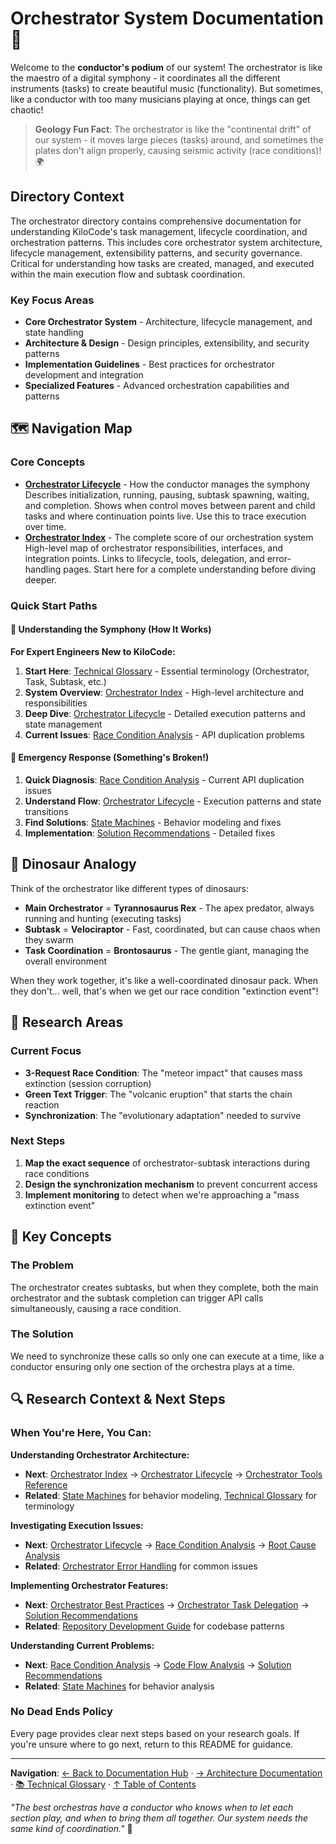 # Orchestrator System Documentation 🎼

Welcome to the **conductor's podium** of our system! The orchestrator is like the maestro of a digital symphony - it coordinates all the different instruments (tasks) to create beautiful music (functionality). But sometimes, like a conductor with too many musicians playing at once, things can get chaotic!

> **Geology Fun Fact**: The orchestrator is like the "continental drift" of our system - it moves large pieces (tasks) around, and sometimes the plates don't align properly, causing seismic activity (race conditions)! 🌍

## Directory Context

The orchestrator directory contains comprehensive documentation for understanding KiloCode's task management, lifecycle coordination, and orchestration patterns. This includes core orchestrator system architecture, lifecycle management, extensibility patterns, and security governance. Critical for understanding how tasks are created, managed, and executed within the main execution flow and subtask coordination.

### Key Focus Areas

- **Core Orchestrator System** - Architecture, lifecycle management, and state handling
- **Architecture & Design** - Design principles, extensibility, and security patterns
- **Implementation Guidelines** - Best practices for orchestrator development and integration
- **Specialized Features** - Advanced orchestration capabilities and patterns

## 🗺️ Navigation Map

### Core Concepts

- **[Orchestrator Lifecycle](ORCHESTRATOR_LIFECYCLE.md)** - How the conductor manages the symphony
  Describes initialization, running, pausing, subtask spawning, waiting, and completion. Shows when control moves between parent and child tasks and where continuation points live. Use this to trace execution over time.
- **[Orchestrator Index](ORCHESTRATOR_INDEX.md)** - The complete score of our orchestration system
  High-level map of orchestrator responsibilities, interfaces, and integration points. Links to lifecycle, tools, delegation, and error-handling pages. Start here for a complete understanding before diving deeper.

### Quick Start Paths

#### 🎵 **Understanding the Symphony** (How It Works)

**For Expert Engineers New to KiloCode:**

1. **Start Here**: [Technical Glossary](../GLOSSARY.md) - Essential terminology (Orchestrator, Task, Subtask, etc.)
2. **System Overview**: [Orchestrator Index](ORCHESTRATOR_INDEX.md) - High-level architecture and responsibilities
3. **Deep Dive**: [Orchestrator Lifecycle](ORCHESTRATOR_LIFECYCLE.md) - Detailed execution patterns and state management
4. **Current Issues**: [Race Condition Analysis](../architecture/race-condition/README.md) - API duplication problems

#### 🚨 **Emergency Response** (Something's Broken!)

1. **Quick Diagnosis**: [Race Condition Analysis](../architecture/race-condition/README.md) - Current API duplication issues
2. **Understand Flow**: [Orchestrator Lifecycle](ORCHESTRATOR_LIFECYCLE.md) - Execution patterns and state transitions
3. **Find Solutions**: [State Machines](../architecture/state-machines/README.md) - Behavior modeling and fixes
4. **Implementation**: [Solution Recommendations](../architecture/race-condition/SOLUTION_RECOMMENDATIONS.md) - Detailed fixes

## 🦕 Dinosaur Analogy

Think of the orchestrator like different types of dinosaurs:

- **Main Orchestrator** = **Tyrannosaurus Rex** - The apex predator, always running and hunting (executing tasks)
- **Subtask** = **Velociraptor** - Fast, coordinated, but can cause chaos when they swarm
- **Task Coordination** = **Brontosaurus** - The gentle giant, managing the overall environment

When they work together, it's like a well-coordinated dinosaur pack. When they don't... well, that's when we get our race condition "extinction event"!

## 🔬 Research Areas

### Current Focus

- **3-Request Race Condition**: The "meteor impact" that causes mass extinction (session corruption)
- **Green Text Trigger**: The "volcanic eruption" that starts the chain reaction
- **Synchronization**: The "evolutionary adaptation" needed to survive

### Next Steps

1. **Map the exact sequence** of orchestrator-subtask interactions during race conditions
2. **Design the synchronization mechanism** to prevent concurrent access
3. **Implement monitoring** to detect when we're approaching a "mass extinction event"

## 🎯 Key Concepts

### The Problem

The orchestrator creates subtasks, but when they complete, both the main orchestrator and the subtask completion can trigger API calls simultaneously, causing a race condition.

### The Solution

We need to synchronize these calls so only one can execute at a time, like a conductor ensuring only one section of the orchestra plays at a time.

## 🔍 Research Context & Next Steps

### When You're Here, You Can:

**Understanding Orchestrator Architecture:**

- **Next**: [Orchestrator Index](ORCHESTRATOR_INDEX.md) → [Orchestrator Lifecycle](ORCHESTRATOR_LIFECYCLE.md) → [Orchestrator Tools Reference](ORCHESTRATOR_TOOLS_REFERENCE.md)
- **Related**: [State Machines](../architecture/state-machines/README.md) for behavior modeling, [Technical Glossary](../GLOSSARY.md) for terminology

**Investigating Execution Issues:**

- **Next**: [Orchestrator Lifecycle](ORCHESTRATOR_LIFECYCLE.md) → [Race Condition Analysis](../architecture/race-condition/README.md) → [Root Cause Analysis](../architecture/race-condition/ROOT_CAUSE_ANALYSIS.md)
- **Related**: [Orchestrator Error Handling](ORCHESTRATOR_ERROR_HANDLING.md) for common issues

**Implementing Orchestrator Features:**

- **Next**: [Orchestrator Best Practices](ORCHESTRATOR_BEST_PRACTICES.md) → [Orchestrator Task Delegation](ORCHESTRATOR_TASK_DELEGATION.md) → [Solution Recommendations](../architecture/race-condition/SOLUTION_RECOMMENDATIONS.md)
- **Related**: [Repository Development Guide](../architecture/repository/DEVELOPMENT_GUIDE.md) for codebase patterns

**Understanding Current Problems:**

- **Next**: [Race Condition Analysis](../architecture/race-condition/README.md) → [Code Flow Analysis](../architecture/race-condition/CODE_FLOW_ANALYSIS.md) → [Solution Recommendations](../architecture/race-condition/SOLUTION_RECOMMENDATIONS.md)
- **Related**: [State Machines](../architecture/state-machines/README.md) for behavior analysis

### No Dead Ends Policy

Every page provides clear next steps based on your research goals. If you're unsure where to go next, return to this README for guidance.

---

**Navigation**: [← Back to Documentation Hub](../README.md) · [→ Architecture Documentation](../architecture/README.md) · [📚 Technical Glossary](../GLOSSARY.md) · [↑ Table of Contents](#-navigation-map)

_"The best orchestras have a conductor who knows when to let each section play, and when to bring them all together. Our system needs the same kind of coordination."_ 🎼
